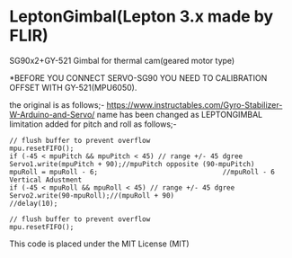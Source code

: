 # LeptonGimbal(Lepton 3.x made by FLIR)
SG90x2+GY-521
Gimbal for thermal cam(geared motor type)

*BEFORE YOU CONNECT SERVO-SG90 YOU NEED TO CALIBRATION OFFSET WITH GY-521(MPU6050).

the original is as follows;-
https://www.instructables.com/Gyro-Stabilizer-W-Arduino-and-Servo/
name has been changed as LEPTONGIMBAL
limitation added for pitch and roll as follows;-

    // flush buffer to prevent overflow
    mpu.resetFIFO();
    if (-45 < mpuPitch && mpuPitch < 45) // range +/- 45 dgree
    Servo1.write(mpuPitch + 90);//mpuPitch opposite (90-mpuPitch)
    mpuRoll = mpuRoll - 6;                               //mpuRoll - 6 Vertical Adustment
    if (-45 < mpuRoll && mpuRoll < 45) // range +/- 45 dgree
    Servo2.write(90-mpuRoll);//(mpuRoll + 90)
    //delay(10);

    // flush buffer to prevent overflow
    mpu.resetFIFO();
This code is placed under the MIT License (MIT)    
